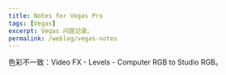 ```yaml
---
title: Notes for Vegas Pro
tags: [Vegas]
excerpt: Vegas 问题记录。
permalink: /weblog/vegas-notes
---
```


<!-- more -->

色彩不一致：Video FX - Levels - Computer RGB to Studio RGB。
